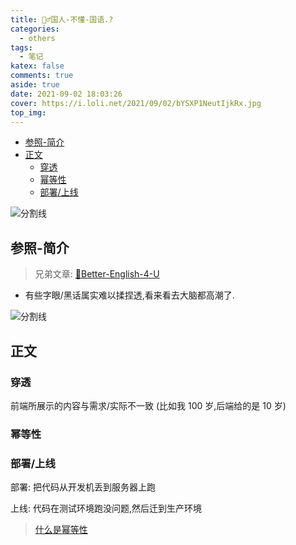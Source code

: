 ```yaml
---
title: 🤷‍♂️国人-不懂-国语.?
categories:
  - others
tags:
  - 笔记
katex: false
comments: true
aside: true
date: 2021-09-02 18:03:26
cover: https://i.loli.net/2021/09/02/bYSXP1NeutIjkRx.jpg
top_img:
---
```


<!--
 * @?: *********************************************************************
 * @Author: Weidows
 * @LastEditors: Weidows
 * @LastEditTime: 2021-09-08 19:15:57
 * @FilePath: \Blog-private\source\_posts\others\Better-Chinese.md
 * @Description:
 * @!: *********************************************************************
-->

- [参照-简介](#参照-简介)
- [正文](#正文)
  - [穿透](#穿透)
  - [幂等性](#幂等性)
  - [部署/上线](#部署上线)

![分割线](https://cdn.jsdelivr.net/gh/Weidows/Images/img/divider.png)

## 参照-简介

> 兄弟文章: [🧀Better-English-4-U](../Better-English)

- 有些字眼/黑话属实难以揉捏透,看来看去大脑都高潮了.

![分割线](https://cdn.jsdelivr.net/gh/Weidows/Images/img/divider.png)

## 正文

### 穿透

前端所展示的内容与需求/实际不一致 (比如我 100 岁,后端给的是 10 岁)

### 幂等性

### 部署/上线

部署: 把代码从开发机丢到服务器上跑

上线: 代码在测试环境跑没问题,然后迁到生产环境

> [什么是幂等性](https://blog.csdn.net/miachen520/article/details/91039661)
